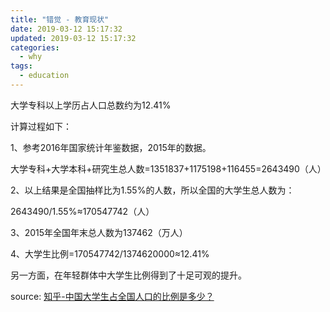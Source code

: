 ```yaml
---
title: "错觉 - 教育现状"
date: 2019-03-12 15:17:32
updated: 2019-03-12 15:17:32
categories:
  - why
tags:
  - education
---
```


大学专科以上学历占人口总数约为12.41%

计算过程如下：

1、参考2016年国家统计年鉴数据，2015年的数据。

<!-- more -->

大学专科+大学本科+研究生总人数=1351837+1175198+116455=2643490（人）

2、以上结果是全国抽样比为1.55%的人数，所以全国的大学生总人数为：

2643490/1.55%≈170547742（人）

3、2015年全国年末总人数为137462（万人）

4、大学生比例=170547742/1374620000≈12.41%

另一方面，在年轻群体中大学生比例得到了十足可观的提升。

source: [知乎-中国大学生占全国人口的比例是多少？](https://www.zhihu.com/question/53053402/answer/252775870)
